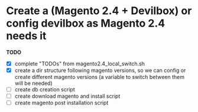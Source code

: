 # Create a (Magento 2.4 + Devilbox) or config devilbox as Magento 2.4 needs it

**TODO**

- [X] complete "TODOs" from magento2.4_local_switch.sh
- [X] create a dir structure following magento versions, so we can config or create different magento versions (a variable to switch between them will be needed)
- [ ] create db creation script
- [ ] create download magento and install script
- [ ] create magento post installation script